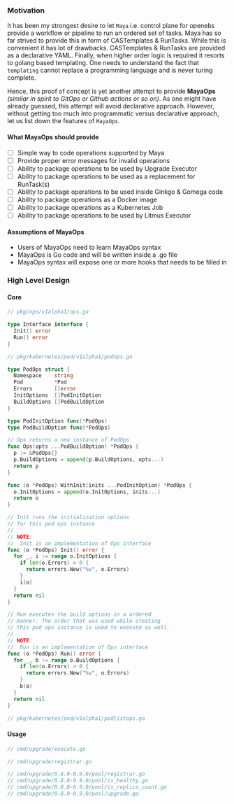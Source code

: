 ### Motivation
It has been my strongest desire to let `Maya` i.e. control plane for openebs provide a workflow or pipeline to run an ordered
set of tasks. Maya has so far strived to provide this in form of CASTemplates & RunTasks. While this is convenient it has 
lot of drawbacks. CASTemplates & RunTasks are provided as a declarative YAML. Finally, when higher order logic is required 
it resorts to golang based templating. One needs to understand the fact that `templating` cannot replace a programming 
language and is never turing complete.

Hence, this proof of concept is yet another attempt to provide **MayaOps** _(similar in spirit to GitOps or Github actions 
or so on)_. As one might have already guessed, this attempt will avoid declarative approach. However, without getting too 
much into programmatic versus declarative approach, let us list down the features of `MayaOps`.

#### What MayaOps should provide
- [ ] Simple way to code operations supported by Maya
- [ ] Provide proper error messages for invalid operations
- [ ] Ability to package operations to be used by Upgrade Executor
- [ ] Ability to package operations to be used as a replacement for RunTask(s)
- [ ] Ability to package operations to be used inside Ginkgo & Gomega code
- [ ] Ability to package operations as a Docker image
- [ ] Ability to package operations as a Kubernetes Job
- [ ] Ability to package operations to be used by Litmus Executor

#### Assumptions of MayaOps
- Users of MayaOps need to learn MayaOps syntax
- MayaOps is Go code and will be written inside a .go file
- MayaOps syntax will expose one or more hooks that needs to be filled in

### High Level Design

#### Core
```go
// pkg/ops/v1alpha1/ops.go

type Interface interface {
  Init() error
  Run() error
}
```

```go
// pkg/kubernetes/pod/v1alpha1/podops.go

type PodOps struct {
  Namespace    string
  Pod          *Pod
  Errors       []error
  InitOptions  []PodInitOption
  BuildOptions []PodBuildOption
}

type PodInitOption func(*PodOps)
type PodBuildOption func(*PodOps)

// Ops returns a new instance of PodOps
func Ops(opts ...PodBuildOption) *PodOps {
  p := &PodOps{}
  p.BuildOptions = append(p.BuildOptions, opts...)
  return p
}

func (o *PodOps) WithInit(inits ...PodInitOption) *PodOps {
  o.InitOptions = append(o.InitOptions, inits...)
  return o
}

// Init runs the initialization options
// for this pod ops instance
//
// NOTE:
//  Init is an implementation of Ops interface
func (o *PodOps) Init() error {
  for _, i := range o.InitOptions {
    if len(o.Errors) > 0 {
      return errors.New("%v", o.Errors)
    }
    i(o)
  }
  return nil
}

// Run executes the build options in a ordered
// manner. The order that was used while creating
// this pod ops instance is used to execute as well.
//
// NOTE:
//  Run is an implementation of Ops interface
func (o *PodOps) Run() error {
  for _, b := range o.BuildOptions {
    if len(o.Errors) > 0 {
      return errors.New("%v", o.Errors)
    }
    b(o)
  }
  return nil
}
```

```go
// pkg/kubernetes/pod/v1alpha1/podlistops.go
```

#### Usage
```go
// cmd/upgrade/execute.go
```

```go
// cmd/upgrade/registrar.go
```

```go
// cmd/upgrade/0.8.0-0.9.0/pool/registrar.go
// cmd/upgrade/0.8.0-0.9.0/pool/is_healthy.go
// cmd/upgrade/0.8.0-0.9.0/pool/is_replica_count.go
// cmd/upgrade/0.8.0-0.9.0/pool/upgrade.go
```

